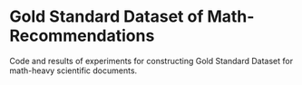 # Gold Standard Dataset of Math-Recommendations
Code and results of experiments for constructing Gold Standard Dataset for math-heavy scientific documents.
